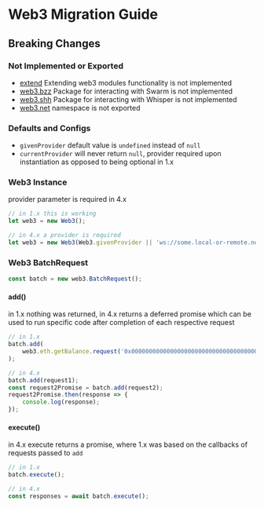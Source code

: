 # Web3 Migration Guide

## Breaking Changes

### Not Implemented or Exported

-   [extend](https://web3js.readthedocs.io/en/v1.7.3/web3.html#extend) Extending web3 modules functionality is not implemented
-   [web3.bzz](https://web3js.readthedocs.io/en/v1.7.3/web3-bzz.html) Package for interacting with Swarm is not implemented
-   [web3.shh](https://web3js.readthedocs.io/en/v1.7.3/web3-shh.html) Package for interacting with Whisper is not implemented
-   [web3.net](https://web3js.readthedocs.io/en/v1.7.3/web3-eth.html#net) namespace is not exported

### Defaults and Configs

-   `givenProvider` default value is `undefined` instead of `null`
-   `currentProvider` will never return `null`, provider required upon instantiation as opposed to being optional in 1.x

### Web3 Instance

provider parameter is required in 4.x

```ts
// in 1.x this is working
let web3 = new Web3();

// in 4.x a provider is required
let web3 = new Web3(Web3.givenProvider || 'ws://some.local-or-remote.node:8546');
```

### Web3 BatchRequest

```ts
const batch = new web3.BatchRequest();
```

#### add()

in 1.x nothing was returned, in 4.x returns a deferred promise which can be used to run specific code after completion of each respective request

```ts
// in 1.x
batch.add(
	web3.eth.getBalance.request('0x0000000000000000000000000000000000000000', 'latest', callback),
);

// in 4.x
batch.add(request1);
const request2Promise = batch.add(request2);
request2Promise.then(response => {
	console.log(response);
});
```

#### execute()

in 4.x execute returns a promise, where 1.x was based on the callbacks of requests passed to `add`

```ts
// in 1.x
batch.execute();

// in 4.x
const responses = await batch.execute();
```
